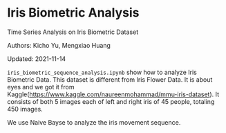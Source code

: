 # Iris Biometric Analysis
Time Series Analysis on Iris Biometric Dataset

Authors: Kicho Yu, Mengxiao Huang

Updated: 2021-11-14


`iris_biometric_sequence_analysis.ipynb` show how to analyze Iris Biometric Data. This dataset is different from Iris Flower Data. It is about eyes and we got it from Kaggle(https://www.kaggle.com/naureenmohammad/mmu-iris-dataset). It consists of both 5 images each of left and right iris of 45 people, totaling 450 images.

We use Naive Bayse to analyze the iris movement sequence.
